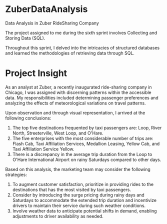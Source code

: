 # ZuberDataAnalysis

Data Analysis in Zuber RideSharing Company

The project assigned to me during the sixth sprint involves Collecting and Storing Data (SQL).

Throughout this sprint, I delved into the intricacies of structured databases and learned the methodologies of retrieving data through SQL.

# **Project Insight**

As an analyst at Zuber, a recently inaugurated ride-sharing company in Chicago, I was assigned with discerning patterns within the accessible data. My responsibilities included determining passenger preferences and analyzing the effects of meteorological variations on travel patterns.

Upon observation and through visual representation, I arrived at the following conclusions:

1. The top five destinations frequented by taxi passengers are: Loop, River North, Streeterville, West Loop, and O'Hare.
2. The five enterprises with the most considerable number of trips are: Flash Cab, Taxi Affiliation Services, Medallion Leasing, Yellow Cab, and Taxi Affiliation Service Yellow.
3. There is a discrepancy in the average trip duration from the Loop to O'Hare International Airport on rainy Saturdays compared to other days.

Based on this analysis, the marketing team may consider the following strategies:

1. To augment customer satisfaction, prioritize in providing rides to the destinations that has the most visited by taxi passengers.
2. Consider by introducing the surge pricing during rainy days and Saturdays to accommodate the extended trip duration and incentivize drivers to maintain their service during such weather conditions.
3. Involve weather data to anticipate potential shifts in demand, enabling adjustments to driver availability as needed.
